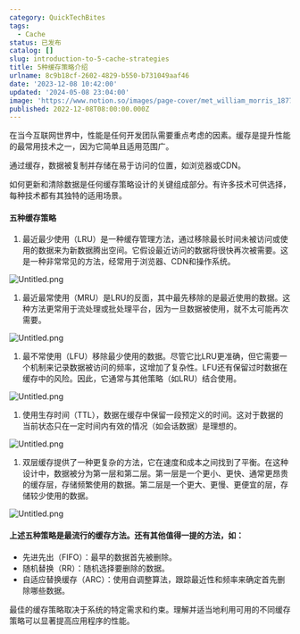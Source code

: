 ```yaml
---
category: QuickTechBites
tags:
  - Cache
status: 已发布
catalog: []
slug: introduction-to-5-cache-strategies
title: 5种缓存策略介绍
urlname: 8c9b18cf-2602-4829-b550-b731049aaf46
date: '2023-12-08 10:42:00'
updated: '2024-05-08 23:04:00'
image: 'https://www.notion.so/images/page-cover/met_william_morris_1877_willow.jpg'
published: 2022-12-08T08:00:00.000Z
---
```


在当今互联网世界中，性能是任何开发团队需要重点考虑的因素。缓存是提升性能的最常用技术之一，因为它简单且适用范围广。


通过缓存，数据被复制并存储在易于访问的位置，如浏览器或CDN。


如何更新和清除数据是任何缓存策略设计的关键组成部分。有许多技术可供选择，每种技术都有其独特的适用场景。


#### 五种缓存策略

1. 最近最少使用（LRU）是一种缓存管理方法，通过移除最长时间未被访问或使用的数据来为新数据腾出空间。它假设最近访问的数据将很快再次被需要。这是一种非常常见的方法，经常用于浏览器、CDN和操作系统。

![Untitled.png](https://prod-files-secure.s3.us-west-2.amazonaws.com/5d24fe63-e567-4804-86f9-9fdc62e13082/74494354-3dc7-4fc2-be3e-7e15913b3f24/Untitled.png?X-Amz-Algorithm=AWS4-HMAC-SHA256&X-Amz-Content-Sha256=UNSIGNED-PAYLOAD&X-Amz-Credential=ASIAZI2LB466VCMIRH6Z%2F20250309%2Fus-west-2%2Fs3%2Faws4_request&X-Amz-Date=20250309T053308Z&X-Amz-Expires=3600&X-Amz-Security-Token=IQoJb3JpZ2luX2VjECUaCXVzLXdlc3QtMiJIMEYCIQC1bqDGd80mFfvSsvi3%2Fm1H0AmXr9JWlld%2F2Q3%2B2tsdhQIhAPEN7DyU2NBI87z6OI%2BQjPR8lEwDXI5tuxfSsAtZj%2F5YKv8DCG4QABoMNjM3NDIzMTgzODA1IgxpF85VZfa5fmGdi%2BMq3ANP%2FfrjAt51lRwt21mUKM7WKMdiAObsZ1raC%2BrCNV7yPisYAYztUSWdeZCOQyheQFBZn5ZyTXk8NNzOIx4b2OGJFZ7EgstKDtqplSUvr0xSAlWkEswq8eobgiIkSkahR3xUzIlPUSKLAw%2B0%2BRaQtoMxjbyzzbkJceTMBSYQEA1tsKCyrPReIzHRxkBaWnz7mXuBPdgF5pjJqZEQr2HMNwCx8E1AO%2FuuxvnYSn63mZlZAwK2KeKnIRNpX5%2FxbeCVrtZ3YgNvg%2F4SUBcJFMa6XzrCWwedgjH8V69hUKQWm8RdY8kqwFEuuk1feU2kWWeKY4BrXEdLHkL0ik4aiKwXN%2FTzsi44tRANLoMn8e4zXG1DRFzGSe0kxvw8cLKHHW3rRHjbPd7PppUV%2BcczcC4gYoFCQx3iHJPISk0L1aXlmAWGNhx5Tp%2FFVqrWwwWs03NP02Gw14veg5UYlQSjPptpCX%2BnqEq2ZVQGxm4fDvU%2Ba%2B%2BcWL5ckcAYXjBrQxirFA0qrPEAnj4j14Ek%2BdTm%2FD3eJEp8BilhJKypv21qPYSJjglPL6DDu6P7cexGOSY2oJpzLcc7IQacGwl%2Fi7YJFBCwQBFA%2B8Npo0l5O5rU0LrJ3nPWJjyVMy4WtM4fhB6KvzCgxrS%2BBjqkAQdLZt%2FkANdcDOiDTjm4imN4Mw%2B%2BfN9OqjppfNgYcrlAogqWPZ9lvU%2Fhu61jWIGYxP%2FGBneuogYZ5i3NtmXoQUOJr626AEVoTrvaWeGpct3ng4RUz38YyBC1AFYdrA0oz8iap91cu6fEwckFDCXzuoWe%2FJ4ebb3VR7zXOFVGdA%2F0%2FuovPA9Unqs87lnqc%2Fa8mJxohVrLN9fH0oLx4fbqS1phmUlE&X-Amz-Signature=8a786819fd44609dd800d4e444fb2f198c50f69d6dc09206e9e7c58ca80b4c4c&X-Amz-SignedHeaders=host&x-id=GetObject)

1. 最近最常使用（MRU）是LRU的反面，其中最先移除的是最近使用的数据。这种方法更常用于流处理或批处理平台，因为一旦数据被使用，就不太可能再次需要。

![Untitled.png](https://prod-files-secure.s3.us-west-2.amazonaws.com/5d24fe63-e567-4804-86f9-9fdc62e13082/9394e615-e149-4cd8-9a1b-e3c39cda8184/Untitled.png?X-Amz-Algorithm=AWS4-HMAC-SHA256&X-Amz-Content-Sha256=UNSIGNED-PAYLOAD&X-Amz-Credential=ASIAZI2LB466VCMIRH6Z%2F20250309%2Fus-west-2%2Fs3%2Faws4_request&X-Amz-Date=20250309T053308Z&X-Amz-Expires=3600&X-Amz-Security-Token=IQoJb3JpZ2luX2VjECUaCXVzLXdlc3QtMiJIMEYCIQC1bqDGd80mFfvSsvi3%2Fm1H0AmXr9JWlld%2F2Q3%2B2tsdhQIhAPEN7DyU2NBI87z6OI%2BQjPR8lEwDXI5tuxfSsAtZj%2F5YKv8DCG4QABoMNjM3NDIzMTgzODA1IgxpF85VZfa5fmGdi%2BMq3ANP%2FfrjAt51lRwt21mUKM7WKMdiAObsZ1raC%2BrCNV7yPisYAYztUSWdeZCOQyheQFBZn5ZyTXk8NNzOIx4b2OGJFZ7EgstKDtqplSUvr0xSAlWkEswq8eobgiIkSkahR3xUzIlPUSKLAw%2B0%2BRaQtoMxjbyzzbkJceTMBSYQEA1tsKCyrPReIzHRxkBaWnz7mXuBPdgF5pjJqZEQr2HMNwCx8E1AO%2FuuxvnYSn63mZlZAwK2KeKnIRNpX5%2FxbeCVrtZ3YgNvg%2F4SUBcJFMa6XzrCWwedgjH8V69hUKQWm8RdY8kqwFEuuk1feU2kWWeKY4BrXEdLHkL0ik4aiKwXN%2FTzsi44tRANLoMn8e4zXG1DRFzGSe0kxvw8cLKHHW3rRHjbPd7PppUV%2BcczcC4gYoFCQx3iHJPISk0L1aXlmAWGNhx5Tp%2FFVqrWwwWs03NP02Gw14veg5UYlQSjPptpCX%2BnqEq2ZVQGxm4fDvU%2Ba%2B%2BcWL5ckcAYXjBrQxirFA0qrPEAnj4j14Ek%2BdTm%2FD3eJEp8BilhJKypv21qPYSJjglPL6DDu6P7cexGOSY2oJpzLcc7IQacGwl%2Fi7YJFBCwQBFA%2B8Npo0l5O5rU0LrJ3nPWJjyVMy4WtM4fhB6KvzCgxrS%2BBjqkAQdLZt%2FkANdcDOiDTjm4imN4Mw%2B%2BfN9OqjppfNgYcrlAogqWPZ9lvU%2Fhu61jWIGYxP%2FGBneuogYZ5i3NtmXoQUOJr626AEVoTrvaWeGpct3ng4RUz38YyBC1AFYdrA0oz8iap91cu6fEwckFDCXzuoWe%2FJ4ebb3VR7zXOFVGdA%2F0%2FuovPA9Unqs87lnqc%2Fa8mJxohVrLN9fH0oLx4fbqS1phmUlE&X-Amz-Signature=f24d5ebb4224472b0248a279def94c93af3445415f3e6e29b91d00e3e95dd525&X-Amz-SignedHeaders=host&x-id=GetObject)

1. 最不常使用（LFU）移除最少使用的数据。尽管它比LRU更准确，但它需要一个机制来记录数据被访问的频率，这增加了复杂性。LFU还有保留过时数据在缓存中的风险。因此，它通常与其他策略（如LRU）结合使用。

![Untitled.png](https://prod-files-secure.s3.us-west-2.amazonaws.com/5d24fe63-e567-4804-86f9-9fdc62e13082/ff489bb8-941e-4617-b208-e17020ed7ada/Untitled.png?X-Amz-Algorithm=AWS4-HMAC-SHA256&X-Amz-Content-Sha256=UNSIGNED-PAYLOAD&X-Amz-Credential=ASIAZI2LB466VCMIRH6Z%2F20250309%2Fus-west-2%2Fs3%2Faws4_request&X-Amz-Date=20250309T053308Z&X-Amz-Expires=3600&X-Amz-Security-Token=IQoJb3JpZ2luX2VjECUaCXVzLXdlc3QtMiJIMEYCIQC1bqDGd80mFfvSsvi3%2Fm1H0AmXr9JWlld%2F2Q3%2B2tsdhQIhAPEN7DyU2NBI87z6OI%2BQjPR8lEwDXI5tuxfSsAtZj%2F5YKv8DCG4QABoMNjM3NDIzMTgzODA1IgxpF85VZfa5fmGdi%2BMq3ANP%2FfrjAt51lRwt21mUKM7WKMdiAObsZ1raC%2BrCNV7yPisYAYztUSWdeZCOQyheQFBZn5ZyTXk8NNzOIx4b2OGJFZ7EgstKDtqplSUvr0xSAlWkEswq8eobgiIkSkahR3xUzIlPUSKLAw%2B0%2BRaQtoMxjbyzzbkJceTMBSYQEA1tsKCyrPReIzHRxkBaWnz7mXuBPdgF5pjJqZEQr2HMNwCx8E1AO%2FuuxvnYSn63mZlZAwK2KeKnIRNpX5%2FxbeCVrtZ3YgNvg%2F4SUBcJFMa6XzrCWwedgjH8V69hUKQWm8RdY8kqwFEuuk1feU2kWWeKY4BrXEdLHkL0ik4aiKwXN%2FTzsi44tRANLoMn8e4zXG1DRFzGSe0kxvw8cLKHHW3rRHjbPd7PppUV%2BcczcC4gYoFCQx3iHJPISk0L1aXlmAWGNhx5Tp%2FFVqrWwwWs03NP02Gw14veg5UYlQSjPptpCX%2BnqEq2ZVQGxm4fDvU%2Ba%2B%2BcWL5ckcAYXjBrQxirFA0qrPEAnj4j14Ek%2BdTm%2FD3eJEp8BilhJKypv21qPYSJjglPL6DDu6P7cexGOSY2oJpzLcc7IQacGwl%2Fi7YJFBCwQBFA%2B8Npo0l5O5rU0LrJ3nPWJjyVMy4WtM4fhB6KvzCgxrS%2BBjqkAQdLZt%2FkANdcDOiDTjm4imN4Mw%2B%2BfN9OqjppfNgYcrlAogqWPZ9lvU%2Fhu61jWIGYxP%2FGBneuogYZ5i3NtmXoQUOJr626AEVoTrvaWeGpct3ng4RUz38YyBC1AFYdrA0oz8iap91cu6fEwckFDCXzuoWe%2FJ4ebb3VR7zXOFVGdA%2F0%2FuovPA9Unqs87lnqc%2Fa8mJxohVrLN9fH0oLx4fbqS1phmUlE&X-Amz-Signature=b56076618449cca0f32488aa50172c7294beb926e2dbfe1516de0a6a3a05d7c2&X-Amz-SignedHeaders=host&x-id=GetObject)

1. 使用生存时间（TTL），数据在缓存中保留一段预定义的时间。这对于数据的当前状态只在一定时间内有效的情况（如会话数据）是理想的。

![Untitled.png](https://prod-files-secure.s3.us-west-2.amazonaws.com/5d24fe63-e567-4804-86f9-9fdc62e13082/480ed8d3-f3c7-4a40-a9c6-4ca2e915c139/Untitled.png?X-Amz-Algorithm=AWS4-HMAC-SHA256&X-Amz-Content-Sha256=UNSIGNED-PAYLOAD&X-Amz-Credential=ASIAZI2LB466VCMIRH6Z%2F20250309%2Fus-west-2%2Fs3%2Faws4_request&X-Amz-Date=20250309T053308Z&X-Amz-Expires=3600&X-Amz-Security-Token=IQoJb3JpZ2luX2VjECUaCXVzLXdlc3QtMiJIMEYCIQC1bqDGd80mFfvSsvi3%2Fm1H0AmXr9JWlld%2F2Q3%2B2tsdhQIhAPEN7DyU2NBI87z6OI%2BQjPR8lEwDXI5tuxfSsAtZj%2F5YKv8DCG4QABoMNjM3NDIzMTgzODA1IgxpF85VZfa5fmGdi%2BMq3ANP%2FfrjAt51lRwt21mUKM7WKMdiAObsZ1raC%2BrCNV7yPisYAYztUSWdeZCOQyheQFBZn5ZyTXk8NNzOIx4b2OGJFZ7EgstKDtqplSUvr0xSAlWkEswq8eobgiIkSkahR3xUzIlPUSKLAw%2B0%2BRaQtoMxjbyzzbkJceTMBSYQEA1tsKCyrPReIzHRxkBaWnz7mXuBPdgF5pjJqZEQr2HMNwCx8E1AO%2FuuxvnYSn63mZlZAwK2KeKnIRNpX5%2FxbeCVrtZ3YgNvg%2F4SUBcJFMa6XzrCWwedgjH8V69hUKQWm8RdY8kqwFEuuk1feU2kWWeKY4BrXEdLHkL0ik4aiKwXN%2FTzsi44tRANLoMn8e4zXG1DRFzGSe0kxvw8cLKHHW3rRHjbPd7PppUV%2BcczcC4gYoFCQx3iHJPISk0L1aXlmAWGNhx5Tp%2FFVqrWwwWs03NP02Gw14veg5UYlQSjPptpCX%2BnqEq2ZVQGxm4fDvU%2Ba%2B%2BcWL5ckcAYXjBrQxirFA0qrPEAnj4j14Ek%2BdTm%2FD3eJEp8BilhJKypv21qPYSJjglPL6DDu6P7cexGOSY2oJpzLcc7IQacGwl%2Fi7YJFBCwQBFA%2B8Npo0l5O5rU0LrJ3nPWJjyVMy4WtM4fhB6KvzCgxrS%2BBjqkAQdLZt%2FkANdcDOiDTjm4imN4Mw%2B%2BfN9OqjppfNgYcrlAogqWPZ9lvU%2Fhu61jWIGYxP%2FGBneuogYZ5i3NtmXoQUOJr626AEVoTrvaWeGpct3ng4RUz38YyBC1AFYdrA0oz8iap91cu6fEwckFDCXzuoWe%2FJ4ebb3VR7zXOFVGdA%2F0%2FuovPA9Unqs87lnqc%2Fa8mJxohVrLN9fH0oLx4fbqS1phmUlE&X-Amz-Signature=7bc9d2ffc06e839e3e5665894d950c8e192dec8b2f881cb6ed945865e2a8bdc5&X-Amz-SignedHeaders=host&x-id=GetObject)

1. 双层缓存提供了一种更复杂的方法，它在速度和成本之间找到了平衡。在这种设计中，数据被分为第一层和第二层。第一层是一个更小、更快、通常更昂贵的缓存层，存储频繁使用的数据。第二层是一个更大、更慢、更便宜的层，存储较少使用的数据。

![Untitled.png](https://prod-files-secure.s3.us-west-2.amazonaws.com/5d24fe63-e567-4804-86f9-9fdc62e13082/35e68090-275d-4707-9e9a-ce86f000e9eb/Untitled.png?X-Amz-Algorithm=AWS4-HMAC-SHA256&X-Amz-Content-Sha256=UNSIGNED-PAYLOAD&X-Amz-Credential=ASIAZI2LB466VCMIRH6Z%2F20250309%2Fus-west-2%2Fs3%2Faws4_request&X-Amz-Date=20250309T053308Z&X-Amz-Expires=3600&X-Amz-Security-Token=IQoJb3JpZ2luX2VjECUaCXVzLXdlc3QtMiJIMEYCIQC1bqDGd80mFfvSsvi3%2Fm1H0AmXr9JWlld%2F2Q3%2B2tsdhQIhAPEN7DyU2NBI87z6OI%2BQjPR8lEwDXI5tuxfSsAtZj%2F5YKv8DCG4QABoMNjM3NDIzMTgzODA1IgxpF85VZfa5fmGdi%2BMq3ANP%2FfrjAt51lRwt21mUKM7WKMdiAObsZ1raC%2BrCNV7yPisYAYztUSWdeZCOQyheQFBZn5ZyTXk8NNzOIx4b2OGJFZ7EgstKDtqplSUvr0xSAlWkEswq8eobgiIkSkahR3xUzIlPUSKLAw%2B0%2BRaQtoMxjbyzzbkJceTMBSYQEA1tsKCyrPReIzHRxkBaWnz7mXuBPdgF5pjJqZEQr2HMNwCx8E1AO%2FuuxvnYSn63mZlZAwK2KeKnIRNpX5%2FxbeCVrtZ3YgNvg%2F4SUBcJFMa6XzrCWwedgjH8V69hUKQWm8RdY8kqwFEuuk1feU2kWWeKY4BrXEdLHkL0ik4aiKwXN%2FTzsi44tRANLoMn8e4zXG1DRFzGSe0kxvw8cLKHHW3rRHjbPd7PppUV%2BcczcC4gYoFCQx3iHJPISk0L1aXlmAWGNhx5Tp%2FFVqrWwwWs03NP02Gw14veg5UYlQSjPptpCX%2BnqEq2ZVQGxm4fDvU%2Ba%2B%2BcWL5ckcAYXjBrQxirFA0qrPEAnj4j14Ek%2BdTm%2FD3eJEp8BilhJKypv21qPYSJjglPL6DDu6P7cexGOSY2oJpzLcc7IQacGwl%2Fi7YJFBCwQBFA%2B8Npo0l5O5rU0LrJ3nPWJjyVMy4WtM4fhB6KvzCgxrS%2BBjqkAQdLZt%2FkANdcDOiDTjm4imN4Mw%2B%2BfN9OqjppfNgYcrlAogqWPZ9lvU%2Fhu61jWIGYxP%2FGBneuogYZ5i3NtmXoQUOJr626AEVoTrvaWeGpct3ng4RUz38YyBC1AFYdrA0oz8iap91cu6fEwckFDCXzuoWe%2FJ4ebb3VR7zXOFVGdA%2F0%2FuovPA9Unqs87lnqc%2Fa8mJxohVrLN9fH0oLx4fbqS1phmUlE&X-Amz-Signature=2f3ef120b249c180f82ebfc6a02de03d19444fca356673b06073f6719a0db551&X-Amz-SignedHeaders=host&x-id=GetObject)


#### 上述五种策略是最流行的缓存方法。还有其他值得一提的方法，如：

- 先进先出（FIFO）：最早的数据首先被删除。
- 随机替换（RR）：随机选择要删除的数据。
- 自适应替换缓存（ARC）：使用自调整算法，跟踪最近性和频率来确定首先删除哪些数据。

最佳的缓存策略取决于系统的特定需求和约束。理解并适当地利用可用的不同缓存策略可以显著提高应用程序的性能。

